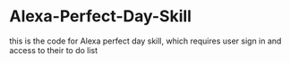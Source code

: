 # Alexa-Perfect-Day-Skill
this is the code for Alexa perfect day skill, which requires user sign in and access to their to do list
